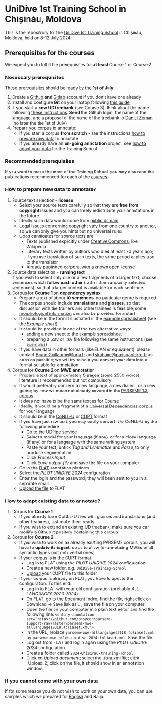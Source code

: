 # UniDive 1st Training School in Chișinău, Moldova
This is the repositrory for the [UniDive 1st Training School](https://unidive.lisn.upsaclay.fr/doku.php?id=meetings:other-events:1st_unidive_training_school) in Chișinău, Moldova, held on 8-12 July 2024. 

## Prerequisites for the courses
We expect you to fulfill the prerequisites for **at least** Course 1 or Course 2. 

### Necessary prerequisites 
These prerequisites should be ready by the **1st of July**:
1. Create a [Github](https://github.com/signup) **and** [Gitlab](https://gitlab.com/users/sign_up) account if you don’t have one already
2. Install and configure **Git** on your laptop following [this guide](https://github.com/UniDive/2024-UniDive-Chisinau-training-school/blob/main/Course-3-corpus-annotation-infrastructure/git-tutorial.pdf)
3. If you start a **new UD treebank** (see Course 3), think about the name following [these instructions](https://universaldependencies.org/release_checklist.html#new-language-or-treebank). **Send** the Github login, the name of the language, and a proposal of the name of the treebank to [Daniel Zeman](https://ufal.mff.cuni.cz/daniel-zeman) (no later the the 1st of July).
4. Prepare you corpus to annotate: 
    * If you start a corpus **from scratch** - see the instructions [how to prepare new data](#how-to-prepare-new-data-to-annotate) to annotate
    * If you already have an **on-going annotation** project, see [how to adapt your data](#how-to-adapt-existing-data-to-annotate) for the Training School
  
### Recommended prerequisites
If you want to make the most of the Training School, you may also read the publications recommended for each of the [courses](https://unidive.lisn.upsaclay.fr/doku.php?id=meetings:other-events:1st_unidive_training_school:courses#annotation_of_multiword_expressions_for_newcomers).


### How to prepare new data to annotate?
1. Source text selection - **license**
    * Select your source texts carefully so that they are **free from copyright** issues and you can freely redistribute your annotations in the future
    * Ideally such data would come from [public domain](https://en.wikipedia.org/wiki/Public_domain)
    * Legal issues concerning copyright vary from one country to another, so we can only give you hints but no universal rules
    * Good candidates for source texts are:
      * Texts published explicitly under [Creative Commons](https://creativecommons.org/), like Wikipedia
      * Literary texts written by authors who died at least 70 years ago; if you use translation of such texts, the same period applies also to the translator
      * Already published corpora, with a known open license
2. Source data selection - **running text**<br>
   If you wish to select only one or a few fragments of a larger text, choose sentences which **follow each other** (rather than randomly selected sentences), so that a larger context is available for each sentence.
3. Corpus for **Course 1** on **dependency syntax**
    * Prepare a text of about **10 sentences**; no particular genre is required
    * The corpus should include **translations** and **glosses**, so that discussion with the trainers and other trainees is feasible; some [morphological information](https://www.eva.mpg.de/lingua/pdf/Glossing-Rules.pdf) can also be provided for a start
    * It should be in the format illustrated in the [example spreadsheet](https://docs.google.com/spreadsheets/d/160pxZ33jGheBOSbJspDaXSbrWuW52nU49Y2aov7o8DU) (see the _Example sheet_)
    * It should be provided in one of the two alternative ways:
      * adding a new sheet to the [example spreadsheet](https://docs.google.com/spreadsheets/d/160pxZ33jGheBOSbJspDaXSbrWuW52nU49Y2aov7o8DU)
      * preparing a .csv or .tsv file following the same instructions (see [examples](https://github.com/UniDive/2024-UniDive-Chisinau-training-school/tree/main/Course-1-dependency-syntax/1-prerequisites))
    * If you have data in other formats (like ELAN or equivalent), please contact Bruno.Guillaume@loria.fr and skahane@parisnanterre.fr as soon as possible; we will try to help you convert your data into a format suitable for annotation
4. Corpus for **Course 2** on **MWE annotation**
    * Prepare a text of approximately **5 pages** (some 2500 words); literature is recommended but not compulsory
    * It would preferably concern a new language, a new dialect, or a new genre; by _new_ we mean not already covered in the [PARSEME 1.3 corpus](https://gitlab.com/parseme/corpora/-/wikis/home#languages)
    * It does not have to be the same text as for Course 1
    * Ideally, it would be a fragment of a [Universal Dependencies corpus](https://universaldependencies.org/#current-ud-languages) for your language
    * It should be in the [CoNLL-U](https://universaldependencies.org/format.html) or [CUPT](https://multiword.sourceforge.net/cupt-format) format 
    * If you have just raw text, you may easily convert it to CoNLL-U by the following procedure
      * Go to the [UDPipe](https://lindat.mff.cuni.cz/services/udpipe/) service
      * Select a model for your language (if any), or for a close language (if any) or for a language with the same writing system
      * Paste your text, untick _Tag and Lemmatize_ and _Parse_, to only produce segmentation.
      * Click _Process Input_
      * Click _Save output file_ and save the file on your computer
    * Go to the [FLAT](https://flat.lisn.upsaclay.fr/) annotation platform 
    * Select the _PILOT UNIDIVE 2024_ configuration
    * Enter the login and the password; they will been sent to you in a separate email 
    * [Upload the file](https://docs.google.com/document/d/1nLoyptr686FIJozdHJH9iJqwB5PgaZSTOlTKkuGeqcI/edit#heading=h.lih6ef6xum5x) to FLAT

### How to adapt existing data to annotate?
1. Corpus for **Course 1**
    * If you already have CoNLL-U files with glosses and translations (and other features), just make them ready
    * If you wish to extend an existing UD treebank, make sure you can modify a Github repository containing this corpus
2. Corpus for **Course 2**
    * If you wish to work on an already existing PARSEME corpus, you will have to **update its tagset**, so as to allow for annotating MWEs of all syntactic types (not only verbal ones)
    * If your corpus is in the [CUPT](https://multiword.sourceforge.net/cupt-format) format
      * Log in to FLAT using the _PILOT UNIDIVE 2024_ configuration
      * Create a new folder, e.g. `UniDive-Training-School`
      * [Upload](https://docs.google.com/document/d/1nLoyptr686FIJozdHJH9iJqwB5PgaZSTOlTKkuGeqcI/edit#heading=h.lih6ef6xum5x) your CUPT file to this folder
    * If your corpus is already on FLAT, you have to update the configuration. To this end: 
        * Log in to FLAT with your old configuration (probably _ALL LANGUAGES 2020-2024_)
        * On FLAT, go to the Document Index, find the file, right-click on Download -> Save link as ..., save the file on your computer
        * Open the file on your computer in a plain text editor and find the following line:
        `<entity-annotation set="https://github.com/proycon/parseme-support/raw/master/parseme-mwe-alllanguages2018.foliaset.xml">`
        * In the URL, replace `parseme-mwe-alllanguages2018.foliaset.xml` by `parseme-mwe-pilot-unidive-2024.foliaset.xml`. Save the file.
        * Log out from FLAT and log in again using the _PILOT UNIDIVE 2024_ configuration.
        * Create a folder called `2024-Chisinau-training-school`
        * Click on _Upload document_; select the .folia.xml file; click _Upload_2; click on the file, it should show in an annotation window.

### If you cannot come with your own data
If for some reason you do not wish to work on your own data, you can use samples which we prepared for [English](https://github.com/UniDive/2023-unidive-webinar/tree/main/parseme-tutorial) and Naija.
 

